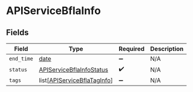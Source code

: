 # APIServiceBflaInfo


## Fields

| Field                                                                       | Type                                                                        | Required                                                                    | Description                                                                 |
| --------------------------------------------------------------------------- | --------------------------------------------------------------------------- | --------------------------------------------------------------------------- | --------------------------------------------------------------------------- |
| `end_time`                                                                  | [date](https://docs.python.org/3/library/datetime.html#date-objects)        | :heavy_minus_sign:                                                          | N/A                                                                         |
| `status`                                                                    | [APIServiceBflaInfoStatus](../../models/shared/apiservicebflainfostatus.md) | :heavy_check_mark:                                                          | N/A                                                                         |
| `tags`                                                                      | list[[APIServiceBflaTagInfo](../../models/shared/apiservicebflataginfo.md)] | :heavy_minus_sign:                                                          | N/A                                                                         |